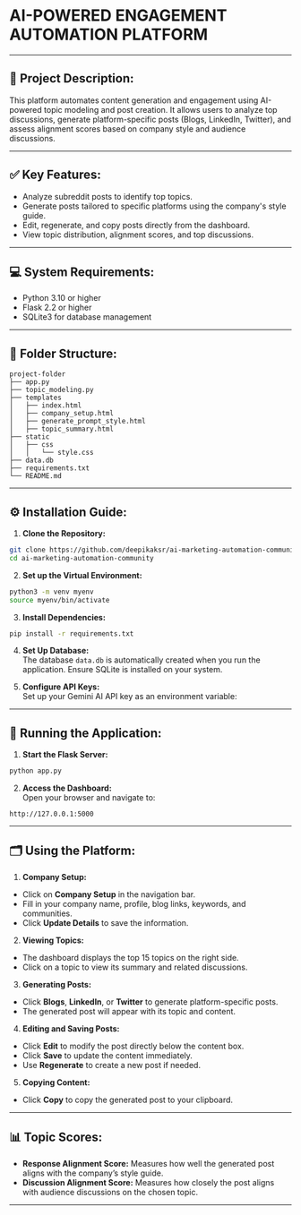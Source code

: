 
# **AI-POWERED ENGAGEMENT AUTOMATION PLATFORM**  

---

## 📝 **Project Description:**  
This platform automates content generation and engagement using AI-powered topic modeling and post creation. It allows users to analyze top discussions, generate platform-specific posts (Blogs, LinkedIn, Twitter), and assess alignment scores based on company style and audience discussions.

---

## ✅ **Key Features:**  
- Analyze subreddit posts to identify top topics.  
- Generate posts tailored to specific platforms using the company's style guide.  
- Edit, regenerate, and copy posts directly from the dashboard.  
- View topic distribution, alignment scores, and top discussions.  

---

## 💻 **System Requirements:**  
- Python 3.10 or higher  
- Flask 2.2 or higher  
- SQLite3 for database management  

---

## 📂 **Folder Structure:**  
```
project-folder
├── app.py
├── topic_modeling.py
├── templates
│   ├── index.html
│   ├── company_setup.html
│   ├── generate_prompt_style.html
│   ├── topic_summary.html
├── static
│   ├── css
│   │   └── style.css
├── data.db
├── requirements.txt
└── README.md
```

---

## ⚙️ **Installation Guide:**  

1. **Clone the Repository:**  
```bash
git clone https://github.com/deepikaksr/ai-marketing-automation-community.git
cd ai-marketing-automation-community
```

2. **Set up the Virtual Environment:**  
```bash
python3 -m venv myenv
source myenv/bin/activate 
```

3. **Install Dependencies:**  
```bash
pip install -r requirements.txt
```

4. **Set Up Database:**  
The database `data.db` is automatically created when you run the application. Ensure SQLite is installed on your system.  

5. **Configure API Keys:**  
Set up your Gemini AI API key as an environment variable:  

---

## 🚀 **Running the Application:**  

1. **Start the Flask Server:**  
```bash
python app.py
```

2. **Access the Dashboard:**  
Open your browser and navigate to:  
```
http://127.0.0.1:5000
```

---

## 🗂 **Using the Platform:**  

1. **Company Setup:**  
- Click on **Company Setup** in the navigation bar.  
- Fill in your company name, profile, blog links, keywords, and communities.  
- Click **Update Details** to save the information.  

2. **Viewing Topics:**  
- The dashboard displays the top 15 topics on the right side.  
- Click on a topic to view its summary and related discussions.  

3. **Generating Posts:**  
- Click **Blogs**, **LinkedIn**, or **Twitter** to generate platform-specific posts.  
- The generated post will appear with its topic and content.  

4. **Editing and Saving Posts:**  
- Click **Edit** to modify the post directly below the content box.  
- Click **Save** to update the content immediately.  
- Use **Regenerate** to create a new post if needed.  

5. **Copying Content:**  
- Click **Copy** to copy the generated post to your clipboard.  

---

## 📊 **Topic Scores:**  
- **Response Alignment Score:** Measures how well the generated post aligns with the company’s style guide.  
- **Discussion Alignment Score:** Measures how closely the post aligns with audience discussions on the chosen topic.  

---

